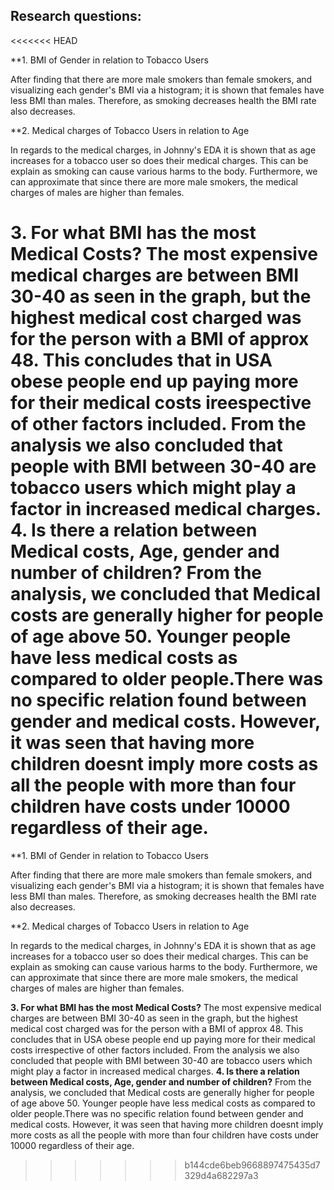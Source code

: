  ## Research questions:
<<<<<<< HEAD
 
**1. BMI of Gender in relation to Tobacco Users
 
   After finding that there are more male smokers than female smokers, and visualizing each gender's BMI via a histogram; it is shown that females have less BMI than males. Therefore, as smoking decreases health the BMI rate also decreases.
 
 **2. Medical charges of Tobacco Users in relation to Age
 
   In regards to the medical charges, in Johnny's EDA it is shown that as age increases for a tobacco user so does their medical charges. This can be explain as smoking can cause various harms to the body. Furthermore, we can approximate that since there are more male smokers, the medical charges of males are higher than females.
   
 **3. For what BMI has the most Medical Costs?**
    The most expensive medical charges are between BMI 30-40 as seen in the graph, but the highest medical cost charged was for the person with a BMI   of approx 48. This concludes that in USA obese people end up paying more for their medical costs ireespective of other factors included.
From the analysis we also concluded that people with BMI between 30-40 are tobacco users which might play a factor in increased medical charges.
 **4. Is there a relation between Medical costs, Age, gender and number of children?**
      From the analysis, we concluded that Medical costs are generally higher for people of age above 50. Younger people have less medical costs as      compared to older people.There was no specific relation found between gender and medical costs. 
      However, it was seen that having more children doesnt imply more costs as all the people with more than four children have costs under 10000        regardless of their age.
=======
 **1. BMI of Gender in relation to Tobacco Users
 
   After finding that there are more male smokers than female smokers, and visualizing each gender's BMI via a histogram; it is shown that females have less BMI than males. Therefore, as smoking decreases health the BMI rate also decreases.
 
 
 **2. Medical charges of Tobacco Users in relation to Age  
 
   In regards to the medical charges, in Johnny's EDA it is shown that as age increases for a tobacco user so does their medical charges. This can be explain as smoking can cause various harms to the body. Furthermore, we can approximate that since there are more male smokers, the medical charges of males are higher than females. 

 
 
 **3. For what BMI has the most Medical Costs?**
    The most expensive medical charges are between BMI 30-40 as seen in the graph, but the highest medical cost charged was for the person with a BMI of approx 48. This concludes that in USA obese people end up paying more for their medical costs irrespective of other factors included.
    From the analysis we also concluded that people with BMI between 30-40 are tobacco users which might play a factor in increased medical charges.
 **4. Is there a relation between Medical costs, Age, gender and number of children?**
    From the analysis, we concluded that Medical costs are generally higher for people of age above 50. Younger people have less medical costs as compared to older people.There was no specific relation found between gender and medical costs. 
    However, it was seen that having more children doesnt imply more costs as all the people with more than four children have costs under 10000 regardless of their age.
>>>>>>> b144cde6beb9668897475435d7329d4a682297a3
      
 